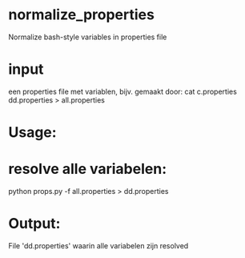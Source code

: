 # normalize_properties
Normalize bash-style variables in properties file

# input
een properties file met variablen, bijv. gemaakt door:
cat c.properties dd.properties > all.properties


# Usage:
# resolve alle variabelen:
python props.py -f  all.properties > dd.properties


# Output:
File 'dd.properties' waarin alle variabelen zijn resolved 

